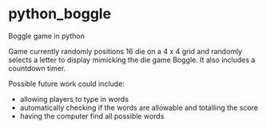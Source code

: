 # python_boggle
Boggle game in python

Game currently randomly positions 16 die on a 4 x 4 grid and randomly selects a letter to display mimicking the die game Boggle. It also includes a countdown timer.

Possible future work could include:
- allowing players to type in words
- automatically checking if the words are allowable and totalling the score
- having the computer find all possible words
